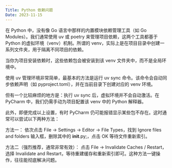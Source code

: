 ```yaml
---
Title: Python 依赖问题
Date: 2023-11-15
---
```


在 Python 中，没有像 Go 语言中那样的内置模块依赖管理工具（如 Go Modules）。我们通常使用 uv 或 poetry 来管理项目依赖，这两个工具都基于 Python 的虚拟环境（venv）机制。所谓的 venv，实际上是在项目目录中创建一系列文件夹，用于隔离不同项目的依赖。

当你为项目安装依赖时，这些依赖包会被安装到该 venv 文件夹中，而不是全局环境中。

使用 uv 管理环境非常简单，最基本的方法是运行 uv sync 命令。该命令会自动同步依赖声明（如 pyproject.toml），并在当前目录下创建对应的 venv 环境。

但有一个比较麻烦的地方是：执行 uv sync 后，虚拟环境并不会自动激活。在 PyCharm 中，我们仍需手动为项目配置该 venv 中的 Python 解释器。

此外，即便完成以上设置，有时 PyCharm 仍可能报错显示某些包不存在。这时通常可以尝试以下两种方法：

方法一：
依次点击 File -> Settings -> Editor -> File Types，找到 Ignore files and folders 输入框，删除其中的 __init__.py;，点击 OK 等待文件重新索引。

方法二（强烈推荐，通常非常有效）：
点击 File → Invalidate Caches / Restart，选择 Invalidate and Restart，等待重建缓存和重新索引即可。这种方法一键操作，往往能彻底解决问题。